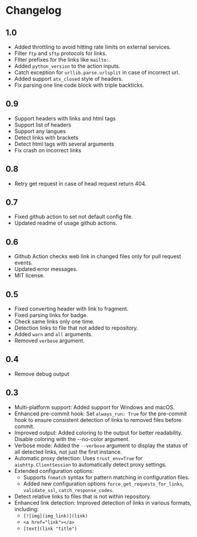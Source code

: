 # Changelog

## 1.0

- Added throttling to avoid hitting rate limits on external services.
- Filter `ftp` and `sftp` protocols for links.
- FIlter prefixes for the links like `mailto:`.
- Added `python_version` to the action inputs.
- Catch exception for `urllib.parse.urlsplit` in case of incorrect url.
- Added support `atx_closed` style of headers.
- Fix parsing one line code block with triple backticks.

## 0.9

- Support headers with links and html tags
- Support list of headers
- Support any langues
- Detect links with brackets
- Detect html tags with several arguments
- Fix crash on incorrect links

## 0.8

- Retry get request in case of head request return 404.

## 0.7

- Fixed github action to set not default config file.
- Updated readme of usage github actions.

## 0.6

- Github Action checks web link in changed files only for pull request events.
- Updated error messages.
- MIT license.

## 0.5

- Fixed converting header with link to fragment.
- Fixed parsing links for badge.
- Check same links only one time.
- Detection links to file that not added to repository.
- Added `warn` and `all` arguments.
- Removed `verbose` argument.

## 0.4

- Remove debug output

## 0.3

- Multi-platform support: Added support for Windows and macOS.
- Enhanced pre-commit hook: Set `always_run: True` for the pre-commit hook to ensure consistent detection of links to removed files before commit.
- Improved output: Added coloring to the output for better readability. Disable coloring with the --no-color argument.
- Verbose mode: Added the `--verbose` argument to display the status of all detected links, not just the first instance.
- Automatic proxy detection: Uses `trust_env=True` for `aiohttp.ClientSession` to automatically detect proxy settings.
- Extended configuration options:
  - Supports `fnmatch` syntax for pattern matching in configuration files.
  - Added new configuration options `force_get_requests_for_links`, `validate_ssl`, `catch_response_codes`.
- Detect relative links to files that is not within repository.
- Enhanced link detection: Improved detection of links in various formats, including:
  - `[![img](img_link)](link)`
  - `<a href="link"></a>`
  - `[text](link "title")`
